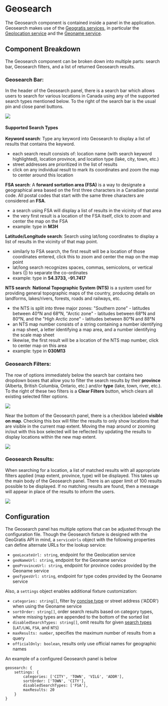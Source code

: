 # Geosearch

The Geosearch component is contained inside a panel in the application. Geosearch makes use of the [Geogratis services](https://geogratis.gc.ca/), in particular the [Geolocation service](https://www.nrcan.gc.ca/science-and-data/science-and-research/earth-sciences/geography/topographic-information/web-services/geolocation-service/17304) and the [Geoname service](https://www.nrcan.gc.ca/maps-tools-and-publications/maps/geographical-names-canada/application-programming-interface-api/9249).

## Component Breakdown

The Geosearch component can be broken down into multiple parts: search bar, Geosearch filters, and a list of returned Geosearch results.

### Geosearch Bar:

In the header of the Geosearch panel, there is a search bar which allows users to search for various locations in Canada using any of the supported search types mentioned below. To the right of the search bar is the usual pin and close panel buttons.

![](./images/geosearch-search.png)

#### Supported Search Types

**Keyword search**: Type any keyword into Geosearch to display a list of results that contains the keyword.
- each search result consists of: location name (with search keyword highlighted), location province, and location type (lake, city, town, etc.)
- street addresses are prioritized in the list of results
- click on any individual result to mark its coordinates and zoom the map to center around this location

**FSA search**: A **forward sortation area (FSA)** is a way to designate a geographical area based on the first three characters in a Canadian postal code. All postal codes that start with the same three characters are considered an **FSA**.
- a search using FSA will display a list of results in the vicinity of that area
- the very first result is a location of the FSA itself, click to zoom and center the map on the FSA
- example: type in **M3H**

**Latitude/Longitude search**: Search using lat/long coordinates to display a list of results in the vicinity of that map point.
- similarly to FSA search, the first result will be a location of those coordinates entered, click this to zoom and center the map on the map point
- lat/long search recognizes spaces, commas, semicolons, or vertical bars (|) to separate the co-ordinates
- example: type in **54.3733, -91.7417**

**NTS search**: **National Topographic System (NTS)** is a system used for providing general topographic maps of the country, producing details on landforms, lakes/rivers, forests, roads and railways, etc.
- the NTS is split into three major zones: "Southern zone" - latitudes between 40°N and 68°N, "Arctic zone" - latitudes between 68°N and 80°N, and the "High Arctic zone" - latitudes between 80°N and 88°N
- an NTS map number consists of a string containing a number identifying a map sheet, a letter identifying a map area, and a number identifying the scale map sheet
- likewise, the first result will be a location of the NTS map number, click to center map on this area
- example: type in **030M13**

### Geosearch Filters:

The row of options immediately below the search bar contains two dropdown boxes that allow you to filter the search results by their **province** (Alberta, British Columbia, Ontario, etc.) and/or **type** (lake, town, river, etc.). To the right of these two filters is a **Clear Filters** button, which clears all existing selected filter options.

![](./images/geosearch-top-filters.png)

Near the bottom of the Geosearch panel, there is a checkbox labeled **visible on map**. Checking this box will filter the results to only show locations that are visible in the current map extent. Moving the map around or zooming in/out with this box selected will be reflected by updating the results to display locations within the new map extent.

![](./images/geosearch-bottom-filters.png)

### Geosearch Results:

When searching for a location, a list of matched results with all appropriate filters applied (map extent, province, type) will be displayed. This takes up the main body of the Geosearch panel. There is an upper limit of 100 results possible to be displayed. If no matching results are found, then a message will appear in place of the results to inform the users.

![](./images/geosearch-results.png)

## Configuration

The Geosearch panel has multiple options that can be adjusted through the configuration file. Though the Geosearch fixture is designed with the GeoGratis API in mind, a `serviceUrls` object with the following properties can define alternate URLs for the lookup service:

- `geoLocateUrl: string`, endpoint for the Geolocation service
- `geoNameUrl: string`, endpoint for the Geoname service
- `geoProvinceUrl: string`, endpoint for province codes provided by the Geoname service
- `geoTypesUrl: string`, endpoint for type codes provided by the Geoname service

Also, a `settings` object enables additional fixture customization:

- `categories: string[]`, filter by [concise type](https://geogratis.gc.ca/services/geoname/en/codes/concise.json) or street address ('ADDR') when using the Geoname service
- `sortOrder: string[]`, order search results based on category types, where missing types are appended to the bottom of the sorted list
- `disabledSearchTypes: string[]`, omit results for given [search types](#Supported-Search-Types) (`LAT/LNG`, `FSA`, and `NTS`)
- `maxResults: number`, specifies the maximum number of results from a query
- `officialOnly: boolean`, results only use official names for geographic names

An example of a configured Geosearch panel is below

```
geosearch: {
    settings: {
        categories: ['CITY', 'TOWN', 'VILG', 'ADDR'],
        sortOrder: ['TOWN', 'CITY'],
        disabledSearchTypes: ['FSA'],
        maxResults: 20
    }
}
```